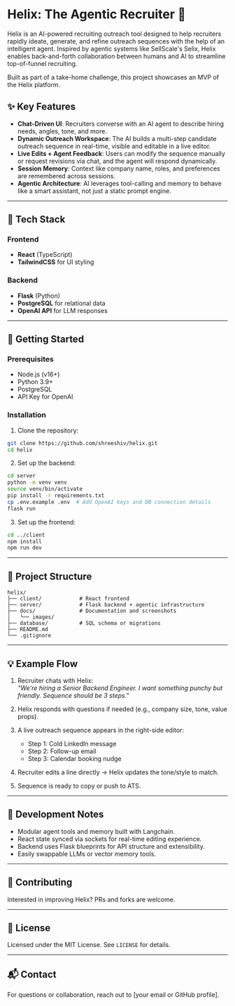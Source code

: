 # Helix: The Agentic Recruiter 🧬

Helix is an AI-powered recruiting outreach tool designed to help recruiters rapidly ideate, generate, and refine outreach sequences with the help of an intelligent agent. Inspired by agentic systems like SellScale's Selix, Helix enables back-and-forth collaboration between humans and AI to streamline top-of-funnel recruiting.

Built as part of a take-home challenge, this project showcases an MVP of the Helix platform.

## ✨ Key Features

- **Chat-Driven UI**: Recruiters converse with an AI agent to describe hiring needs, angles, tone, and more.
- **Dynamic Outreach Workspace**: The AI builds a multi-step candidate outreach sequence in real-time, visible and editable in a live editor.
- **Live Edits + Agent Feedback**: Users can modify the sequence manually or request revisions via chat, and the agent will respond dynamically.
- **Session Memory**: Context like company name, roles, and preferences are remembered across sessions.
- **Agentic Architecture**: AI leverages tool-calling and memory to behave like a smart assistant, not just a static prompt engine.

---

## 💠 Tech Stack

### Frontend

- **React** (TypeScript)
- **TailwindCSS** for UI styling

### Backend

- **Flask** (Python)
- **PostgreSQL** for relational data
- **OpenAI API** for LLM responses

---

## 🚀 Getting Started

### Prerequisites

- Node.js (v16+)
- Python 3.9+
- PostgreSQL
- API Key for OpenAI

### Installation

1. Clone the repository:

```bash
git clone https://github.com/shreeshiv/helix.git
cd helix
```

2. Set up the backend:

```bash
cd server
python -m venv venv
source venv/bin/activate
pip install -r requirements.txt
cp .env.example .env  # Add OpenAI keys and DB connection details
flask run
```

3. Set up the frontend:

```bash
cd ../client
npm install
npm run dev
```

---

## 🧠 Project Structure

```
helix/
├── client/            # React frontend
├── server/            # Flask backend + agentic infrastructure
├── docs/              # Documentation and screenshots
│   └── images/
├── database/          # SQL schema or migrations
├── README.md
└── .gitignore
```

---

## 💡 Example Flow

1. Recruiter chats with Helix:  
   _"We're hiring a Senior Backend Engineer. I want something punchy but friendly. Sequence should be 3 steps."_

2. Helix responds with questions if needed (e.g., company size, tone, value props).

3. A live outreach sequence appears in the right-side editor:

   - Step 1: Cold LinkedIn message
   - Step 2: Follow-up email
   - Step 3: Calendar booking nudge

4. Recruiter edits a line directly → Helix updates the tone/style to match.

5. Sequence is ready to copy or push to ATS.

---

## 🧪 Development Notes

- Modular agent tools and memory built with Langchain.
- React state synced via sockets for real-time editing experience.
- Backend uses Flask blueprints for API structure and extensibility.
- Easily swappable LLMs or vector memory tools.

---

## 🤝 Contributing

Interested in improving Helix? PRs and forks are welcome.

---

## 📄 License

Licensed under the MIT License. See `LICENSE` for details.

---

## 📬 Contact

For questions or collaboration, reach out to [your email or GitHub profile].
